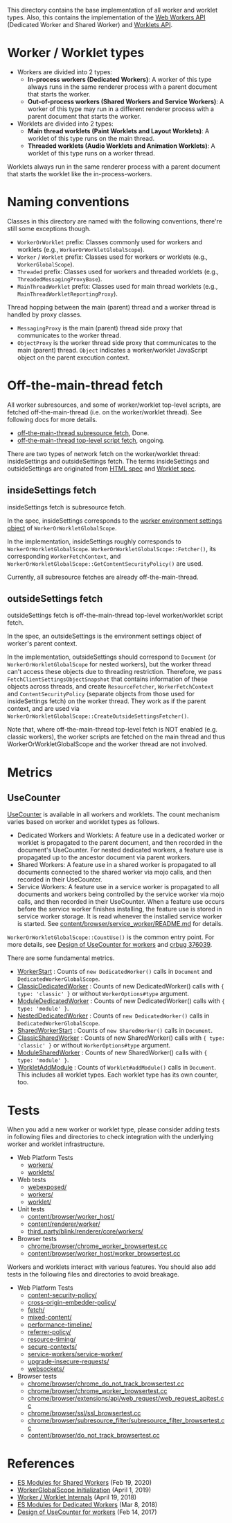This directory contains the base implementation of all worker and worklet types. Also, this contains the implementation of the [Web Workers API](https://html.spec.whatwg.org/C/#workers) (Dedicated Worker and Shared Worker) and [Worklets API](https://drafts.css-houdini.org/worklets/).

# Worker / Worklet types

- Workers are divided into 2 types:
  - **In-process workers (Dedicated Workers)**: A worker of this type always runs in the same renderer process with a parent document that starts the worker.
  - **Out-of-process workers (Shared Workers and Service Workers)**: A worker of this type may run in a different renderer process with a parent document that starts the worker.
- Worklets are divided into 2 types:
  - **Main thread worklets (Paint Worklets and Layout Worklets)**: A worklet of this type runs on the main thread.
  - **Threaded worklets (Audio Worklets and Animation Worklets)**: A worklet of this type runs on a worker thread.

Worklets always run in the same renderer process with a parent document that starts the worklet like the in-process-workers.

# Naming conventions

Classes in this directory are named with the following conventions, there're still some exceptions though.

- `WorkerOrWorklet` prefix: Classes commonly used for workers and worklets (e.g., `WorkerOrWorkletGlobalScope`).
- `Worker` / `Worklet` prefix: Classes used for workers or worklets (e.g., `WorkerGlobalScope`).
- `Threaded` prefix: Classes used for workers and threaded worklets (e.g., `ThreadedMessagingProxyBase`).
- `MainThreadWorklet` prefix: Classes used for main thread worklets (e.g., `MainThreadWorkletReportingProxy`).

Thread hopping between the main (parent) thread and a worker thread is handled by proxy classes.

- `MessagingProxy` is the main (parent) thread side proxy that communicates to the worker thread.
- `ObjectProxy` is the worker thread side proxy that communicates to the main (parent) thread. `Object` indicates a worker/worklet JavaScript object on the parent execution context.

# Off-the-main-thread fetch

All worker subresources, and some of worker/worklet top-level scripts,
are fetched off-the-main-thread (i.e. on the worker/worklet thread).
See following docs for more details.

- [off-the-main-thread subresource fetch](https://docs.google.com/document/d/1829D6zllR1qfwvwDXHb9pjhIcbM4EZ70EiaFAaPj9YQ/edit?usp=sharing), Done.
- [off-the-main-thread top-level script fetch](https://docs.google.com/document/d/1cI6UJGdeWvlavCzfxGh3hfWy7N62Yfsu_A98RxsCyys/edit?usp=sharing), ongoing.

There are two types of network fetch on the worker/worklet thread:
insideSettings and outsideSettings fetch.
The terms insideSettings and outsideSettings are originated from
[HTML spec](https://html.spec.whatwg.org/C/#worker-processing-model) and
[Worklet spec](https://drafts.css-houdini.org/worklets/).

## insideSettings fetch

insideSettings fetch is subresource fetch.

In the spec, insideSettings corresponds to the
[worker environment settings object](https://html.spec.whatwg.org/multipage/workers.html#set-up-a-worker-environment-settings-object)
of `WorkerOrWorkletGlobalScope`.

In the implementation, insideSettings roughly corresponds to
`WorkerOrWorkletGlobalScope`.
`WorkerOrWorkletGlobalScope::Fetcher()`,
its corresponding `WorkerFetchContext`, and
`WorkerOrWorkletGlobalScope::GetContentSecurityPolicy()` are used.

Currently, all subresource fetches are already off-the-main-thread.

## outsideSettings fetch

outsideSettings fetch is off-the-main-thread top-level worker/worklet
script fetch.

In the spec, an outsideSettings is the environment settings object of
worker's parent context.

In the implementation, outsideSettings should correspond to
`Document` (or `WorkerOrWorkletGlobalScope` for nested workers), but
the worker thread can't access these objects due to threading restriction.
Therefore, we pass `FetchClientSettingsObjectSnapshot` that contains
information of these objects across threads, and create
`ResourceFetcher`, `WorkerFetchContext` and `ContentSecurityPolicy`
(separate objects from those used for insideSettings fetch)
on the worker thread.
They work as if the parent context, and are used via
`WorkerOrWorkletGlobalScope::CreateOutsideSettingsFetcher()`.

Note that, where off-the-main-thread top-level fetch is NOT enabled
(e.g. classic workers), the worker scripts are fetched on the main thread and
thus WorkerOrWorkletGlobalScope and the worker thread are not involved.

# Metrics

## UseCounter

[UseCounter](https://cs.chromium.org/chromium/src/third_party/blink/renderer/platform/instrumentation/use_counter.h)
is available in all workers and worklets. The count mechanism varies based on
worker and worklet types as follows.

- Dedicated Workers and Worklets: A feature use in a dedicated worker or worklet
is propagated to the parent document, and then recorded in the document's
UseCounter. For nested dedicated workers, a feature use is propagated up to the
ancestor document via parent workers.
- Shared Workers: A feature use in a shared worker is propagated to all
documents connected to the shared worker via mojo calls, and then recorded in
their UseCounter.
- Service Workers: A feature use in a service worker is propagated to all
documents and workers being controlled by the service worker via mojo calls, and
then recorded in their UseCounter. When a feature use occurs before the service
worker finishes installing, the feature use is stored in service worker storage.
It is read whenever the installed service worker is started. See
[content/browser/service_worker/README.md](/content/browser/service_worker/README.md)
for details.

`WorkerOrWorkletGlobalScope::CountUse()` is the common entry point. For more
details, see [Design of UseCounter for
workers](https://docs.google.com/document/d/1VyYZnhjBdk-MzCRAcX37TM5-yjwTY40U_J9rWnEAo8c/edit?usp=sharing)
and [crbug 376039](https://bugs.chromium.org/p/chromium/issues/detail?id=376039).

There are some fundamental metrics.

- [WorkerStart](https://www.chromestatus.com/metrics/feature/timeline/popularity/4)
: Counts of `new DedicatedWorker()` calls in `Document` and
`DedicatedWorkerGlobalScope`.
- [ClassicDedicatedWorker](https://www.chromestatus.com/metrics/feature/timeline/popularity/3084)
: Counts of new DedicatedWorker() calls with `{ type: 'classic' }` or without `WorkerOptions#type` argument.
- [ModuleDedicatedWorker](https://www.chromestatus.com/metrics/feature/timeline/popularity/3085)
: Counts of new DedicatedWorker() calls with `{ type: 'module' }`.
- [NestedDedicatedWorker](https://www.chromestatus.com/metrics/feature/timeline/popularity/2499)
: Counts of `new DedicatedWorker()` calls in `DedicatedWorkerGlobalScope`.
- [SharedWorkerStart](https://www.chromestatus.com/metrics/feature/timeline/popularity/5)
: Counts of `new SharedWorker()` calls in `Document`.
- [ClassicSharedWorker](https://www.chromestatus.com/metrics/feature/timeline/popularity/3148)
: Counts of new SharedWorker() calls with `{ type: 'classic' }` or without `WorkerOptions#type` argument.
- [ModuleSharedWorker](https://www.chromestatus.com/metrics/feature/timeline/popularity/3149)
: Counts of new SharedWorker() calls with `{ type: 'module' }`.
- [WorkletAddModule](https://www.chromestatus.com/metrics/feature/timeline/popularity/2364)
: Counts of `Worklet#addModule()` calls in `Document`. This includes all worklet
types. Each worklet type has its own counter, too.

# Tests

When you add a new worker or worklet type, please consider adding tests in
following files and directories to check integration with the underlying worker
and worklet infrastructure.

- Web Platform Tests
  - [workers/](https://cs.chromium.org/chromium/src/third_party/blink/web_tests/external/wpt/workers/)
  - [worklets/](https://cs.chromium.org/chromium/src/third_party/blink/web_tests/external/wpt/worklets/)
- Web tests
  - [webexposed/](https://cs.chromium.org/chromium/src/third_party/blink/web_tests/webexposed/)
  - [workers/](https://cs.chromium.org/chromium/src/third_party/blink/web_tests/http/tests/workers/)
  - [worklet/](https://cs.chromium.org/chromium/src/third_party/blink/web_tests/http/tests/worklet/)
- Unit tests
  - [content/browser/worker_host/](https://cs.chromium.org/chromium/src/content/browser/worker_host/)
  - [content/renderer/worker/](https://cs.chromium.org/chromium/src/content/renderer/worker/)
  - [third_party/blink/renderer/core/workers/](https://cs.chromium.org/chromium/src/third_party/blink/renderer/core/workers/)
- Browser tests
  - [chrome/browser/chrome_worker_browsertest.cc](https://cs.chromium.org/chromium/src/chrome/browser/chrome_worker_browsertest.cc)
  - [content/browser/worker_host/worker_browsertest.cc](https://cs.chromium.org/chromium/src/content/browser/worker_host/worker_browsertest.cc)

Workers and worklets interact with various features. You should also add tests
in the following files and directories to avoid breakage.

- Web Platform Tests
  - [content-security-policy/](https://cs.chromium.org/chromium/src/third_party/blink/web_tests/external/wpt/content-security-policy/)
  - [cross-origin-embedder-policy/](https://cs.chromium.org/chromium/src/third_party/blink/web_tests/external/wpt/html/cross-origin-embedder-policy/)
  - [fetch/](https://cs.chromium.org/chromium/src/third_party/blink/web_tests/external/wpt/fetch/)
  - [mixed-content/](https://cs.chromium.org/chromium/src/third_party/blink/web_tests/external/wpt/mixed-content/)
  - [performance-timeline/](https://cs.chromium.org/chromium/src/third_party/blink/web_tests/external/wpt/performance-timeline/)
  - [referrer-policy/](https://cs.chromium.org/chromium/src/third_party/blink/web_tests/external/wpt/referrer-policy/)
  - [resource-timing/](https://cs.chromium.org/chromium/src/third_party/blink/web_tests/external/wpt/resource-timing/)
  - [secure-contexts/](https://cs.chromium.org/chromium/src/third_party/blink/web_tests/external/wpt/secure-contexts/)
  - [service-workers/service-worker/](https://cs.chromium.org/chromium/src/third_party/blink/web_tests/external/wpt/service-workers/service-worker/)
  - [upgrade-insecure-requests/](https://cs.chromium.org/chromium/src/third_party/blink/web_tests/external/wpt/upgrade-insecure-requests/)
  - [websockets/](https://cs.chromium.org/chromium/src/third_party/blink/web_tests/external/wpt/websockets/)
- Browser tests
  - [chrome/browser/chrome_do_not_track_browsertest.cc](https://cs.chromium.org/chromium/src/chrome/browser/chrome_do_not_track_browsertest.cc)
  - [chrome/browser/chrome_worker_browsertest.cc](https://cs.chromium.org/chromium/src/chrome/browser/chrome_worker_browsertest.cc)
  - [chrome/browser/extensions/api/web_request/web_request_apitest.cc](https://cs.chromium.org/chromium/src/chrome/browser/extensions/api/web_request/web_request_apitest.cc)
  - [chrome/browser/ssl/ssl_browsertest.cc](https://cs.chromium.org/chromium/src/chrome/browser/ssl/ssl_browsertest.cc)
  - [chrome/browser/subresource_filter/subresource_filter_browsertest.cc](https://cs.chromium.org/chromium/src/chrome/browser/subresource_filter/subresource_filter_browsertest.cc)
  - [content/browser/do_not_track_browsertest.cc](https://cs.chromium.org/chromium/src/content/browser/do_not_track_browsertest.cc)

# References

- [ES Modules for Shared Workers](https://docs.google.com/document/d/1sSdYdSOLd5zvnNGeVNlBqfTZs_VRPIrrigV3SlMnWjg/edit?usp=sharing) (Feb 19, 2020)
- [WorkerGlobalScope Initialization](https://docs.google.com/document/d/1JCv8TD2nPLNC2iRCp_D1OM4I3uTS0HoEobuTymaMqgw/edit?usp=sharing) (April 1, 2019)
- [Worker / Worklet Internals](https://docs.google.com/presentation/d/1GZJ3VnLIO_Pw0jr9nRw6_-trg68ol-AkliMxJ6jo6Bo/edit?usp=sharing) (April 19, 2018)
- [ES Modules for Dedicated Workers](https://docs.google.com/document/d/1IMGWAK7Wq37mLehwkbysNRBBnhQBo3z2MbYyMkViEnY/edit?usp=sharing) (Mar 8, 2018)
- [Design of UseCounter for workers](https://docs.google.com/document/d/1VyYZnhjBdk-MzCRAcX37TM5-yjwTY40U_J9rWnEAo8c/edit?usp=sharing) (Feb 14, 2017)
